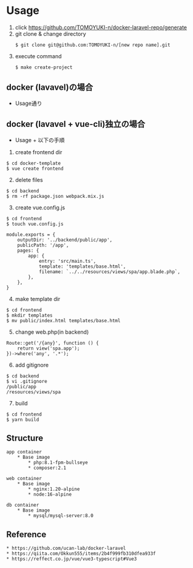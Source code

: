 # Usage
1. click https://github.com/TOMOYUKI-n/docker-laravel-repo/generate
2. git clone & change directory
    ```
    $ git clone git@github.com:TOMOYUKI-n/[new repo name].git
    ```
3. execute command
    ```
    $ make create-project
    ```

## docker (lavavel)の場合
* Usage通り

## docker (lavavel + vue-cli)独立の場合
*  Usage + 以下の手順

1. create frontend dir
```
$ cd docker-template
$ vue create frontend
```
2. delete files
```
$ cd backend
$ rm -rf package.json webpack.mix.js
```
3. create vue.config.js
```
$ cd frontend
$ touch vue.config.js
```
```
module.exports = {
    outputDir: '../backend/public/app',
    publicPath: '/app',
    pages: {
        app: {
            entry: 'src/main.ts',
            template: 'templates/base.html',
            filename: `../../resources/views/spa/app.blade.php`,
        },
    },
}
```
4. make template dir
```
$ cd frontend
$ mkdir templates
$ mv public/index.html templates/base.html
```
5. change web.php(in backend)
```
Route::get('/{any}', function () {
    return view('spa.app');
})->where('any', '.*');
```
6. add gitignore
```
$ cd backend
$ vi .gitignore
/public/app
/resources/views/spa
```
7. build
```
$ cd frontend
$ yarn build
```

## Structure
```
app container
    * Base image
        * php:8.1-fpm-bullseye
        * composer:2.1

web container
    * Base image
        * nginx:1.20-alpine
        * node:16-alpine

db container
    * Base image
        * mysql/mysql-server:8.0
```


## Reference
    * https://github.com/ucan-lab/docker-laravel
    * https://qiita.com/Okkun555/items/2b4f999fb310dfea933f
    * https://reffect.co.jp/vue/vue3-typescript#Vue3
